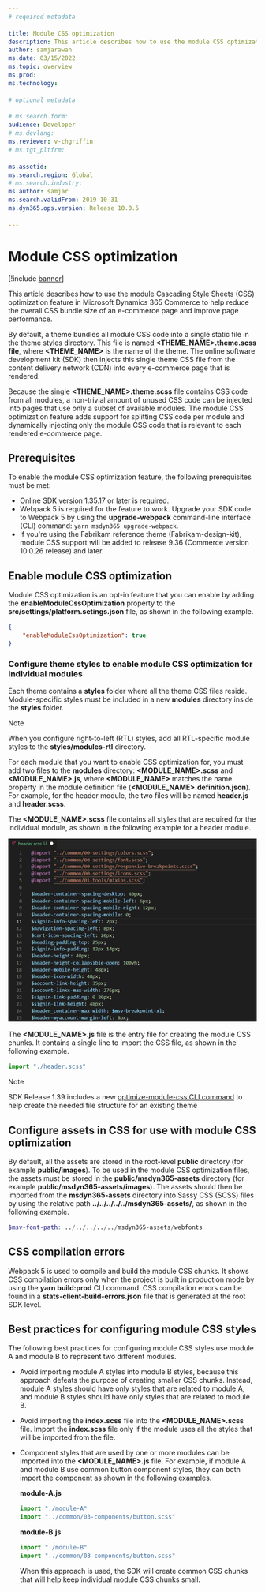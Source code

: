 ```yaml
---
# required metadata

title: Module CSS optimization
description: This article describes how to use the module CSS optimization feature in Microsoft Dynamics 365 Commerce to help reduce the overall CSS bundle size of an e-commerce page and improve page performance.
author: samjarawan
ms.date: 03/15/2022
ms.topic: overview
ms.prod: 
ms.technology: 

# optional metadata

# ms.search.form: 
audience: Developer
# ms.devlang: 
ms.reviewer: v-chgriffin
# ms.tgt_pltfrm: 

ms.assetid: 
ms.search.region: Global
# ms.search.industry: 
ms.author: samjar
ms.search.validFrom: 2019-10-31
ms.dyn365.ops.version: Release 10.0.5

---
```

# Module CSS optimization

[!include [banner](../includes/banner.md)]

This article describes how to use the module Cascading Style Sheets (CSS) optimization feature in Microsoft Dynamics 365 Commerce to help reduce the overall CSS bundle size of an e-commerce page and improve page performance.

By default, a theme bundles all module CSS code into a single static file in the theme styles directory. This file is named **\<THEME\_NAME\>.theme.scss file**, where **\<THEME\_NAME\>** is the name of the theme. The online software development kit (SDK) then injects this single theme CSS file from the content delivery network (CDN) into every e-commerce page that is rendered.

Because the single **\<THEME\_NAME\>.theme.scss** file contains CSS code from all modules, a non-trivial amount of unused CSS code can be injected into pages that use only a subset of available modules. The module CSS optimization feature adds support for splitting CSS code per module and dynamically injecting only the module CSS code that is relevant to each rendered e-commerce page.

## Prerequisites

To enable the module CSS optimization feature, the following prerequisites must be met:

- Online SDK version 1.35.17 or later is required.
- Webpack 5 is required for the feature to work. Upgrade your SDK code to Webpack 5 by using the **upgrade-webpack** command-line interface (CLI) command: `yarn msdyn365 upgrade-webpack`.
- If you're using the Fabrikam reference theme (Fabrikam-design-kit), module CSS support will be added to release 9.36 (Commerce version 10.0.26 release) and later.

## Enable module CSS optimization

Module CSS optimization is an opt-in feature that you can enable by adding the **enableModuleCssOptimization** property to the **src/settings/platform.setings.json** file, as shown in the following example.

```json
{
    "enableModuleCssOptimization": true
}
```

### Configure theme styles to enable module CSS optimization for individual modules

Each theme contains a **styles** folder where all the theme CSS files reside. Module-specific styles must be included in a new **modules** directory inside the **styles** folder.

> [!NOTE]
> When you configure right-to-left (RTL) styles, add all RTL-specific module styles to the **styles/modules-rtl** directory.

For each module that you want to enable CSS optimization for, you must add two files to the **modules** directory: **\<MODULE\_NAME\>.scss** and **\<MODULE\_NAME\>.js**, where **\<MODULE\_NAME\>** matches the name property in the module definition file (**\<MODULE\_NAME\>.definition.json**). For example, for the header module, the two files will be named **header.js** and **header.scss**.

The **\<MODULE\_NAME\>.scss** file contains all styles that are required for the individual module, as shown in the following example for a header module.

![Example of a header.scss file.](media/css-optimization-3.png)

The **\<MODULE\_NAME\>.js** file is the entry file for creating the module CSS chunks. It contains a single line to import the CSS file, as shown in the following example.

```javascript
import "./header.scss"
```

> [!NOTE]
> SDK Release 1.39 includes a new [optimize-module-css CLI command](cli-command-reference#optimize-module-css.md) to help create the needed file structure for an existing theme

## Configure assets in CSS for use with module CSS optimization

By default, all the assets are stored in the root-level **public** directory (for example **public/images**). To be used in the module CSS optimization files, the assets must be stored in the **public/msdyn365-assets** directory (for example **public/msdyn365-assets/images**). The assets should then be imported from the **msdyn365-assets** directory into Sassy CSS (SCSS) files by using the relative path **../../../../../msdyn365-assets/**, as shown in the following example.

```SCSS
$msv-font-path: ../../../../../msdyn365-assets/webfonts
```

## CSS compilation errors

Webpack 5 is used to compile and build the module CSS chunks. It shows CSS compilation errors only when the project is built in production mode by using the **yarn build:prod** CLI command. CSS compilation errors can be found in a **stats-client-build-errors.json** file that is generated at the root SDK level.

## Best practices for configuring module CSS styles

The following best practices for configuring module CSS styles use module A and module B to represent two different modules.

- Avoid importing module A styles into module B styles, because this approach defeats the purpose of creating smaller CSS chunks. Instead, module A styles should have only styles that are related to module A, and module B styles should have only styles that are related to module B.
- Avoid importing the **index.scss** file into the **\<MODULE\_NAME\>.scss** file. Import the **index.scss** file only if the module uses all the styles that will be imported from the file.
- Component styles that are used by one or more modules can be imported into the **\<MODULE\_NAME\>.js** file. For example, if module A and module B use common button component styles, they can both import the component as shown in the following examples.

    **module-A.js**

    ```js
    import "./module-A"
    import "../common/03-components/button.scss"
    ```

    **module-B.js**

    ```js
    import "./module-B"
    import "../common/03-components/button.scss"
    ``` 

    When this approach is used, the SDK will create common CSS chunks that will help keep individual module CSS chunks small.
